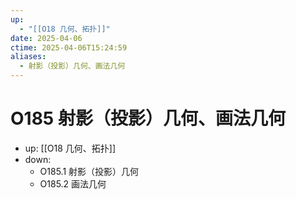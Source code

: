 ```yaml
---
up:
  - "[[O18 几何、拓扑]]"
date: 2025-04-06
ctime: 2025-04-06T15:24:59
aliases:
  - 射影（投影）几何、画法几何
---
```


# O185 射影（投影）几何、画法几何

- up: [[O18 几何、拓扑]]
- down:	
	- O185.1 射影（投影）几何
	- O185.2 画法几何
	
